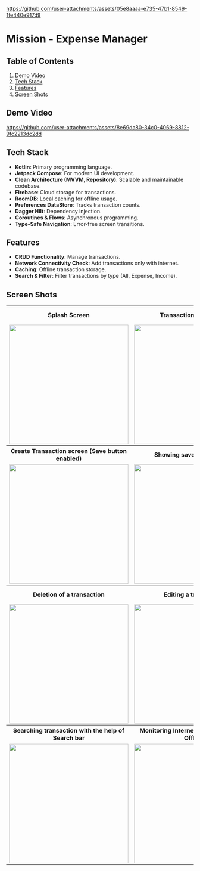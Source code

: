 
https://github.com/user-attachments/assets/05e8aaaa-e735-47b1-8549-1fe440e917d9

# Mission - Expense Manager

## Table of Contents

1. [Demo Video](#demo-video)
2. [Tech Stack](#tech-stack)
3. [Features](#features)
4. [Screen Shots](#screen-shots)



## Demo Video


https://github.com/user-attachments/assets/8e69da80-34c0-4069-8812-9fc2213dc2dd




## Tech Stack

- **Kotlin**: Primary programming language.
- **Jetpack Compose**: For modern UI development.
- **Clean Architecture (MVVM, Repository)**: Scalable and maintainable codebase.
- **Firebase**: Cloud storage for transactions.
- **RoomDB**: Local caching for offline usage.
- **Preferences DataStore**: Tracks transaction counts.
- **Dagger Hilt**: Dependency injection.
- **Coroutines & Flows**: Asynchronous programming.
- **Type-Safe Navigation**: Error-free screen transitions.


## Features

- **CRUD Functionality**: Manage transactions.
- **Network Connectivity Check**: Add transactions only with internet.
- **Caching**: Offline transaction storage.
- **Search & Filter**: Filter transactions by type (All, Expense, Income).


## Screen Shots

<table>
  <tr>
    <th>Splash Screen</th>
    <th>Transaction Dashboard</th>
    <th>Create Transaction screen (Save button disabled)</th>
  </tr>
  <tr>
    <td><img src="https://github.com/user-attachments/assets/0fe23098-3f4c-4218-95d3-1a7ae4758db4" width="320"></td>
    <td><img src="https://github.com/user-attachments/assets/ad35b0c6-caa3-4fb7-803e-84312d40d601" width="320"></td>
    <td><img src="https://github.com/user-attachments/assets/29f75168-aaaf-46f6-835c-843d0201deb8" width="320"></td>
  </tr>
  <tr>
    <th>Create Transaction screen (Save button enabled)</th>
    <th>Showing saved transaction</th>
    <th>Transaction Detail Screen</th>
  </tr>
  <tr>
    <td><img src="https://github.com/user-attachments/assets/0e627344-68f4-4d81-be7b-ed37a920a390" width="320"></td>
    <td><img src="https://github.com/user-attachments/assets/65905429-d868-4bc0-8c3e-74b8b751f9b0" width="320"></td>
    <td><img src="https://github.com/user-attachments/assets/ff9030f6-ff2c-490a-97f9-1a814b20bd4e" width="320"></td>
  </tr>
  <tr>
    <th>Deletion of a transaction</th>
    <th>Editing a transaction</th>
    <th>Searching transaction with the help of filter chips</th>
  </tr>
  <tr>
    <td><img src="https://github.com/user-attachments/assets/c0f6cdde-4412-43c6-932c-4a371f618cc8" width="320"></td>
    <td><img src="https://github.com/user-attachments/assets/1aafa4a7-1e67-49fc-abfb-7d46bb62bbd1" width="320"></td>
    <td><img src="https://github.com/user-attachments/assets/45962bce-1a80-4e20-9dba-f7f1fed4b536" width="320"></td>
  </tr>
  <tr>
    <th>Searching transaction with the help of Search bar</th>
    <th>Monitoring Internet connection when Offline</th>
    <th>Settings Screens, Not implemented</th>
  </tr>
  <tr>
    <td><img src="https://github.com/user-attachments/assets/24e2061e-e831-4277-802e-48cf63471a4f" width="320"></td>
    <td><img src="https://github.com/user-attachments/assets/4c13e281-d5f6-493e-b4ac-5218af2bfdcd" width="320"></td>
    <td><img src="https://github.com/user-attachments/assets/de204924-cdc3-4639-842e-3935e49ceba6" width="320"></td>
  </tr>
</table>



